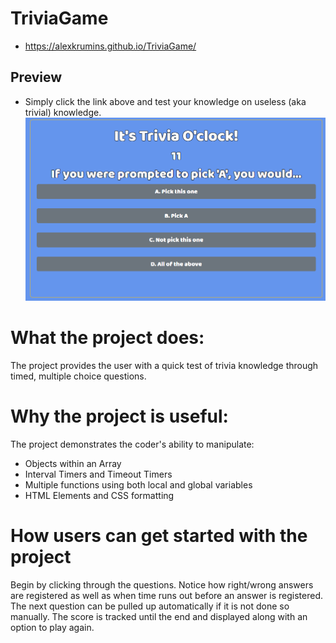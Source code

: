 # TriviaGame
- https://alexkrumins.github.io/TriviaGame/

## Preview
- Simply click the link above and test your knowledge on useless (aka trivial) knowledge.
[![Preview Page](assets/images/preview.png)](https://alexkrumins.github.io/TriviaGame/)

# What the project does:
The project provides the user with a quick test of trivia knowledge through timed, multiple choice questions.

# Why the project is useful:
The project demonstrates the coder's ability to manipulate: 
- Objects within an Array
- Interval Timers and Timeout Timers
- Multiple functions using both local and global variables
- HTML Elements and CSS formatting

# How users can get started with the project
Begin by clicking through the questions. Notice how right/wrong answers are registered as well as when time runs out before an answer is registered. The next question can be pulled up automatically if it is not done so manually. The score is tracked until the end and displayed along with an option to play again.
